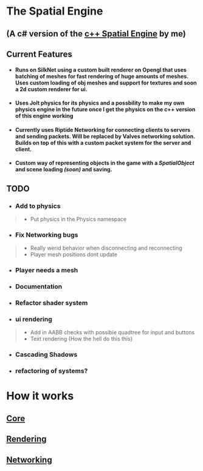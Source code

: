 # **The Spatial Engine** 
## (A c# version of the [c++ Spatial Engine](https://github.com/Mosseelight/SpaceSimulationTesting) by me)

## Current Features
* #### Runs on SilkNet using a custom built renderer on Opengl that uses batching of meshes for fast rendering of huge amounts of meshes. Uses custom loading of obj meshes and support for textures and soon a 2d custom renderer for ui.
* #### Uses Jolt physics for its physics and a possbility to make my own physics engine in the future once I get the physics on the c++ version of this engine working
* #### Currently uses Riptide Networking for connecting clients to servers and sending packets. Will be replaced by Valves networking solution. Builds on top of this with a custom packet system for the server and client.
* #### Custom way of representing objects in the game with a *SpatialObject* and scene loading *(soon)* and saving.


## TODO

* ### Add to physics
> * Put physics in the Physics namespace
* ### Fix Networking bugs
> * Really werid behavior when disconnecting and reconnecting 
> * Player mesh positions dont update
* ### Player needs a mesh
* ### Documentation
* ### Refactor shader system
* ### ui rendering
> * Add in AABB checks with possible quadtree for input and buttons
> * Text rendering (How the hell do this this)
* ### Cascading Shadows
* ### refactoring of systems?


# How it works

## [Core](Src/Core/Core.md)
## [Rendering](Src/Rendering/Rendering.md)
## [Networking](Src/Networking/Networking.md)
